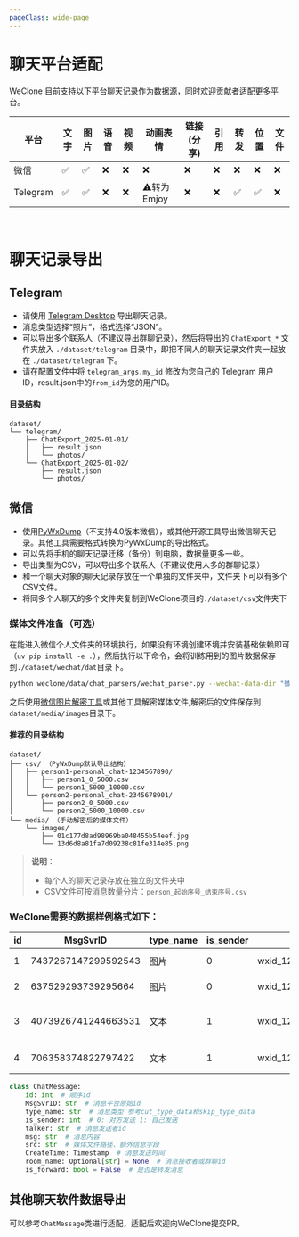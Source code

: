 ```yaml
---
pageClass: wide-page
---
```

# 聊天平台适配

WeClone 目前支持以下平台聊天记录作为数据源，同时欢迎贡献者适配更多平台。

| 平台 | 文字 | 图片 | 语音 | 视频 | 动画表情 | 链接(分享) | 引用 | 转发 | 位置 | 文件 |
|------|------|------|------|------|----------|-----------|------|------|------|------|
| 微信 | ✅ | ✅ | ❌ | ❌ | ❌ | ❌ | ❌ | ❌ | ❌ | ❌ |
| Telegram | ✅ | ✅ | ❌ | ❌ | ⚠️转为Emjoy | ❌ | ❌ | ✅ | ✅ | ❌ |

 

<br>

# 聊天记录导出

## Telegram
- 请使用 [Telegram Desktop](https://desktop.telegram.org/) 导出聊天记录。
- 消息类型选择“照片”，格式选择“JSON”。
- 可以导出多个联系人（不建议导出群聊记录），然后将导出的 `ChatExport_*` 文件夹放入 `./dataset/telegram` 目录中，即把不同人的聊天记录文件夹一起放在 `./dataset/telegram` 下。
- 请在配置文件中将 `telegram_args.my_id` 修改为您自己的 Telegram 用户 ID，result.json中的`from_id`为您的用户ID。

#### 目录结构

```
dataset/
└── telegram/
    ├── ChatExport_2025-01-01/
    │   ├── result.json
    │   └── photos/
    └── ChatExport_2025-01-02/
        ├── result.json
        └── photos/
```
## 微信

- 使用[PyWxDump](https://github.com/xaoyaoo/PyWxDump)（不支持4.0版本微信），或其他开源工具导出微信聊天记录。其他工具需要格式转换为PyWxDump的导出格式。  
- 可以先将手机的聊天记录迁移（备份）到电脑，数据量更多一些。  
- 导出类型为CSV，可以导出多个联系人（不建议使用人多的群聊记录）  
- 和一个聊天对象的聊天记录存放在一个单独的文件夹中，文件夹下可以有多个CSV文件。  
- 将同多个人聊天的多个文件夹复制到WeClone项目的`./dataset/csv`文件夹下  


### 媒体文件准备（可选）
在能进入微信个人文件夹的环境执行，如果没有环境创建环境并安装基础依赖即可（`uv pip install -e .`），然后执行以下命令，会将训练用到的图片数据保存到`./dataset/wechat/dat`目录下。
```bash
python weclone/data/chat_parsers/wechat_parser.py --wechat-data-dir "微信个人文件夹路径 例如 C:\Users\user\Documents\WeChat Files\wxid_d68wiru2zseo22"
```
之后使用[微信图片解密工具](https://github.com/Evil0ctal/WeChat-image-decryption)或其他工具解密媒体文件,解密后的文件保存到`dataset/media/images`目录下。

#### 推荐的目录结构

```
dataset/
├── csv/ （PyWxDump默认导出结构）
│   ├── person1-personal_chat-1234567890/
│   │   ├── person1_0_5000.csv
│   │   └── person1_5000_10000.csv
│   └── person2-personal_chat-2345678901/
│       ├── person2_0_5000.csv
│       └── person2_5000_10000.csv
└── media/ （手动解密后的媒体文件）
    └── images/
        ├── 01c177d8ad98969ba048455b54eef.jpg
        └── 13d6d8a81fa7d09238c81fe314e85.png
```

> **说明**：
> - 每个人的聊天记录存放在独立的文件夹中
> - CSV文件可按消息数量分片：`person_起始序号_结束序号.csv`


### WeClone需要的数据样例格式如下：

| id | MsgSvrID | type_name | is_sender | talker | room_name | msg | src | CreateTime |
|---|---|---|---|---|---|---|---|---|
| 1 | 7437267147299592543 | 图片 | 0 | wxid_12345iru2zsmo22 | wxid_6789z5qlxzfj22 | 图片 | FileStorage\MsgAttach\dd0e62b6eb67d1953454354350301d6c\Image\2024-10\01c177d8ad90af8969b455b54eef.dat | 2024/10/4 11:42 |
| 2 | 637529293739295664 | 图片 | 0 | wxid_12345iru2zsmo22 | wxid_6789z5qlxzfj22 | 图片 | FileStorage\MsgAttach\dd0e62b6eb67d1953454354350301d6c\Image\2024-10\d8a8936ca622823452e80a53a6.dat | 2024/10/4 11:42 |
| 3 | 4073926741244663531 | 文本 | 1 | wxid_12345iru2zsmo22 | wxid_6789z5qlxzfj22 | 小马尔代夫 |  | 2024/10/4 11:43 |
| 4 | 706358374822797422 | 文本 | 1 | wxid_12345iru2zsmo22 | wxid_6789z5qlxzfj22 | 名不虚传 |  | 2024/10/4 11:43 |

```python
class ChatMessage:
    id: int  # 顺序id
    MsgSvrID: str  # 消息平台原始id
    type_name: str  # 消息类型 参考cut_type_data和skip_type_data
    is_sender: int  # 0: 对方发送 1: 自己发送
    talker: str  # 消息发送者id
    msg: str  # 消息内容
    src: str  # 媒体文件路径、额外信息字段
    CreateTime: Timestamp  # 消息发送时间
    room_name: Optional[str] = None  # 消息接收者或群聊id
    is_forward: bool = False  # 是否是转发消息
```

## 其他聊天软件数据导出
可以参考`ChatMessage`类进行适配，适配后欢迎向WeClone提交PR。